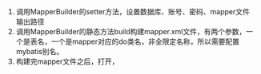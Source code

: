 1. 调用MapperBuilder的setter方法，设置数据库、账号、密码、mapper文件输出路径
2. 调用MapperBuilder的静态方法build构建mapper.xml文件，有两个参数，一个是表名，一个是mapper对应的do类名，非全限定名称，所以需要配置mybatis别名。
3. 构建完mapper文件之后，打开，